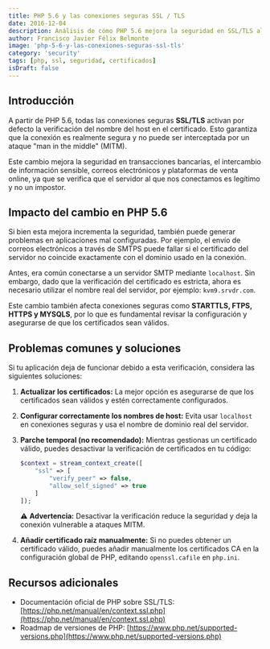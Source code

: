```yaml
---
title: PHP 5.6 y las conexiones seguras SSL / TLS
date: 2016-12-04
description: Análisis de cómo PHP 5.6 mejora la seguridad en SSL/TLS al activar la verificación de certificados y posibles soluciones a problemas derivados.
author: Francisco Javier Félix Belmonte
image: 'php-5-6-y-las-conexiones-seguras-ssl-tls'
category: 'security'
tags: [php, ssl, seguridad, certificados]
isDraft: false
---
```


## Introducción

A partir de PHP 5.6, todas las conexiones seguras **SSL/TLS** activan por defecto la verificación del nombre del host en
el certificado. Esto garantiza que la conexión es realmente segura y no puede ser interceptada por un ataque "man in the
middle" (MITM).

Este cambio mejora la seguridad en transacciones bancarias, el intercambio de información sensible, correos electrónicos
y plataformas de venta online, ya que se verifica que el servidor al que nos conectamos es legítimo y no un impostor.

## Impacto del cambio en PHP 5.6

Si bien esta mejora incrementa la seguridad, también puede generar problemas en aplicaciones mal configuradas. Por
ejemplo, el envío de correos electrónicos a través de SMTPS puede fallar si el certificado del servidor no coincide
exactamente con el dominio usado en la conexión.

Antes, era común conectarse a un servidor SMTP mediante `localhost`. Sin embargo, dado que la verificación del
certificado es estricta, ahora es necesario utilizar el nombre real del servidor, por ejemplo: `kvm9.srvdr.com`.

Este cambio también afecta conexiones seguras como **STARTTLS, FTPS, HTTPS y MYSQLS**, por lo que es fundamental revisar
la configuración y asegurarse de que los certificados sean válidos.

## Problemas comunes y soluciones

Si tu aplicación deja de funcionar debido a esta verificación, considera las siguientes soluciones:

1. **Actualizar los certificados:** La mejor opción es asegurarse de que los certificados sean válidos y estén
   correctamente configurados.
2. **Configurar correctamente los nombres de host:** Evita usar `localhost` en conexiones seguras y usa el nombre de
   dominio real del servidor.
3. **Parche temporal (no recomendado):** Mientras gestionas un certificado válido, puedes desactivar la verificación de
   certificados en tu código:

   ```php
   $context = stream_context_create([
       "ssl" => [
           "verify_peer" => false,
           "allow_self_signed" => true
       ]
   ]);
   ```

   ⚠ **Advertencia:** Desactivar la verificación reduce la seguridad y deja la conexión vulnerable a ataques MITM.

4. **Añadir certificado raíz manualmente:** Si no puedes obtener un certificado válido, puedes añadir manualmente los
   certificados CA en la configuración global de PHP, editando `openssl.cafile` en `php.ini`.

## Recursos adicionales

- Documentación oficial de PHP sobre
  SSL/TLS: [https://php.net/manual/en/context.ssl.php](https://php.net/manual/en/context.ssl.php)
- Roadmap de versiones de PHP: [https://www.php.net/supported-versions.php](https://www.php.net/supported-versions.php)
